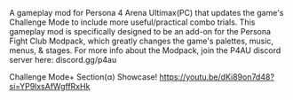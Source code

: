 A gameplay mod for Persona 4 Arena Ultimax(PC) that updates the game's Challenge Mode to include more useful/practical combo trials.
This gameplay mod is specifically designed to be an add-on for the Persona Fight Club Modpack, which greatly changes the game's palettes, music, menus, & stages. For more info about the Modpack, join the P4AU discord server here: discord.gg/p4au

Challenge Mode+ Section(α) Showcase!
https://youtu.be/dKi89on7d48?si=YP9lxsAfWgffRxHk
